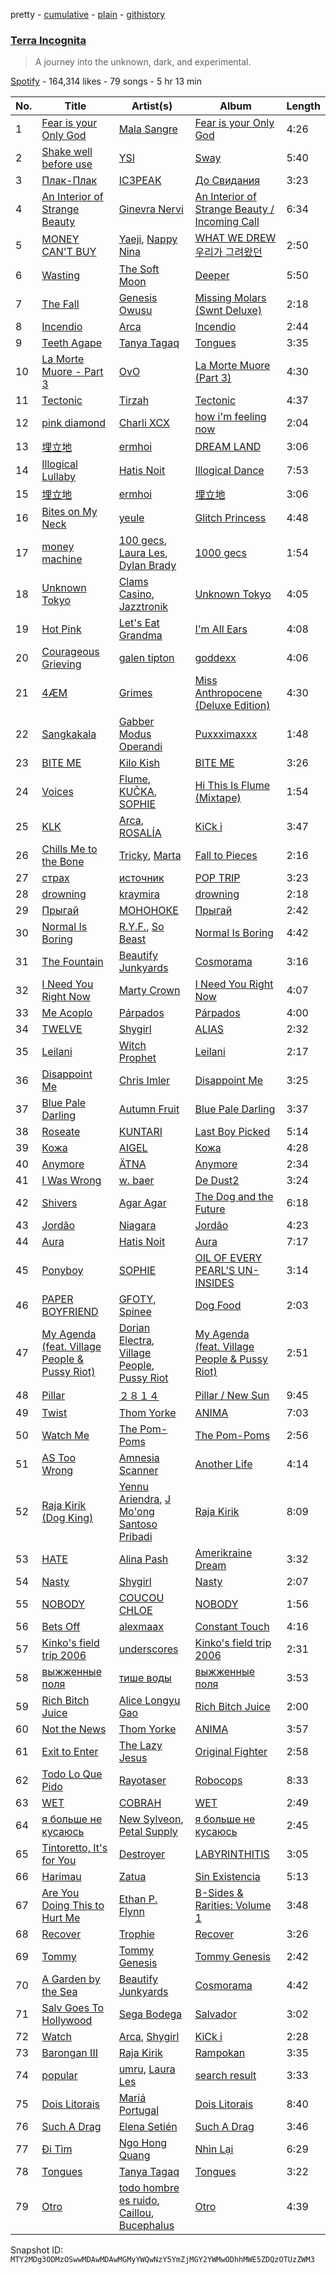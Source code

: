 pretty - [cumulative](/playlists/cumulative/37i9dQZF1DX1lnB9anGfHa.md) - [plain](/playlists/plain/37i9dQZF1DX1lnB9anGfHa) - [githistory](https://github.githistory.xyz/mackorone/spotify-playlist-archive/blob/main/playlists/plain/37i9dQZF1DX1lnB9anGfHa)

### [Terra Incognita](https://open.spotify.com/playlist/37i9dQZF1DX1lnB9anGfHa)

> A journey into the unknown, dark, and experimental.

[Spotify](https://open.spotify.com/user/spotify) - 164,314 likes - 79 songs - 5 hr 13 min

| No. | Title | Artist(s) | Album | Length |
|---|---|---|---|---|
| 1 | [Fear is your Only God](https://open.spotify.com/track/5E4PTNUV7RPpIZCEOM1lD2) | [Mala Sangre](https://open.spotify.com/artist/4ZNEFyoM6tmMuwuTGH2vbh) | [Fear is your Only God](https://open.spotify.com/album/3sNxVmpdyxEuvoPkLdtKNR) | 4:26 |
| 2 | [Shake well before use](https://open.spotify.com/track/6JnPiDL5e9Z56jWahzGWMY) | [YSI](https://open.spotify.com/artist/2UvpgJrLxsGgyStbpzldZj) | [Sway](https://open.spotify.com/album/6XplDOCrKwqK9MzH7HZQvN) | 5:40 |
| 3 | [Плак\-Плак](https://open.spotify.com/track/3haUHC29mCGK6MrREqbONc) | [IC3PEAK](https://open.spotify.com/artist/3luonLzvSOxdU8ytCaEIK8) | [До Свидания](https://open.spotify.com/album/2Ji9U33Ljqdm4RdlBKXteF) | 3:23 |
| 4 | [An Interior of Strange Beauty](https://open.spotify.com/track/1YHeSEpxM24Nq1sZdvuPKG) | [Ginevra Nervi](https://open.spotify.com/artist/1D0bKzmxdExazYDP4ahsBj) | [An Interior of Strange Beauty / Incoming Call](https://open.spotify.com/album/38dsx6d80G3byvU4NoUUSN) | 6:34 |
| 5 | [MONEY CAN'T BUY](https://open.spotify.com/track/0laCQVl49u92SxgJYwbcNX) | [Yaeji](https://open.spotify.com/artist/2RqrWplViWHSGLzlhmDcbt), [Nappy Nina](https://open.spotify.com/artist/021A20H2EVS9igRiNhozcx) | [WHAT WE DREW 우리가 그려왔던](https://open.spotify.com/album/6RB63l1Ngjkg5xXSgCS6AP) | 2:50 |
| 6 | [Wasting](https://open.spotify.com/track/24ecRdvvKcZCFdmebEJ1X8) | [The Soft Moon](https://open.spotify.com/artist/40HeNm05FEAxGx8gUOV4my) | [Deeper](https://open.spotify.com/album/4sdTiKZkufFUNlvtNcIiFh) | 5:50 |
| 7 | [The Fall](https://open.spotify.com/track/47Zqh2WwmeDs9BK4FlK6tb) | [Genesis Owusu](https://open.spotify.com/artist/1HvH97rzvCH6lfnLlgyfke) | [Missing Molars \(Swnt Deluxe\)](https://open.spotify.com/album/39wVqebhXLGYGz9ry6xLPe) | 2:18 |
| 8 | [Incendio](https://open.spotify.com/track/3Ju42J1sFmVpxkGGSFpcWb) | [Arca](https://open.spotify.com/artist/4SQdUpG4f7UbkJG3cJ2Iyj) | [Incendio](https://open.spotify.com/album/4cmrJPAbJQuBpGPIKbHzfQ) | 2:44 |
| 9 | [Teeth Agape](https://open.spotify.com/track/5xi07QPZNbBs6MmKsGhrd1) | [Tanya Tagaq](https://open.spotify.com/artist/2WIb75pwIt78VCAhAtPObY) | [Tongues](https://open.spotify.com/album/565j8hb4CaU9pWZSz7tVMh) | 3:35 |
| 10 | [La Morte Muore \- Part 3](https://open.spotify.com/track/3JHiHqwApntqpWnukIxYHh) | [OvO](https://open.spotify.com/artist/4DBspZAitax26H5f7ay6zg) | [La Morte Muore \(Part 3\)](https://open.spotify.com/album/0a4gYYEd1DDv5bKbTi5wTi) | 4:30 |
| 11 | [Tectonic](https://open.spotify.com/track/2ghaHr9ExEOlqN3gOFzWUY) | [Tirzah](https://open.spotify.com/artist/6f5lOlSFJw9K79gaNnmWAd) | [Tectonic](https://open.spotify.com/album/3VZtu7girTT5vEWivWj3oC) | 4:37 |
| 12 | [pink diamond](https://open.spotify.com/track/3V0PgcsUMlAGXwCD0084pY) | [Charli XCX](https://open.spotify.com/artist/25uiPmTg16RbhZWAqwLBy5) | [how i'm feeling now](https://open.spotify.com/album/3a9qH2VEsSiOZvMrjaS0Nu) | 2:04 |
| 13 | [埋立地](https://open.spotify.com/track/3h0oaWp8t7iJhViFhdzkdj) | [ermhoi](https://open.spotify.com/artist/3kabIShRaQYKg8afAZ1kIc) | [DREAM LAND](https://open.spotify.com/album/1OEGQXLpOEGx7i01ktPb51) | 3:06 |
| 14 | [Illogical Lullaby](https://open.spotify.com/track/7KaENU972ZBPtD1Cy2H3tc) | [Hatis Noit](https://open.spotify.com/artist/1VMXdJgyzy12hZGmEk8LPY) | [Illogical Dance](https://open.spotify.com/album/43nUH6IPPJNtBmrmsTza8g) | 7:53 |
| 15 | [埋立地](https://open.spotify.com/track/0rpo0rlGKgl5dMvjsSVI3F) | [ermhoi](https://open.spotify.com/artist/3kabIShRaQYKg8afAZ1kIc) | [埋立地](https://open.spotify.com/album/1HISdd7iujfV5Z2vpXKjkd) | 3:06 |
| 16 | [Bites on My Neck](https://open.spotify.com/track/3c8QXE2NQBVrtMSTXAofor) | [yeule](https://open.spotify.com/artist/1WZarnZpWEv7dDtjAETt4X) | [Glitch Princess](https://open.spotify.com/album/6jBRjtrgSlOvQvrSdtQa8Q) | 4:48 |
| 17 | [money machine](https://open.spotify.com/track/61bwFjzXGG1x2aZsANdLyl) | [100 gecs](https://open.spotify.com/artist/6PfSUFtkMVoDkx4MQkzOi3), [Laura Les](https://open.spotify.com/artist/3sklFG9fuDAq3vbIZlkNH6), [Dylan Brady](https://open.spotify.com/artist/2Cm6C9PNHioyjRKBfO7n9N) | [1000 gecs](https://open.spotify.com/album/2uhB1KivbFnlkARpbd0Cvu) | 1:54 |
| 18 | [Unknown Tokyo](https://open.spotify.com/track/6MruNrnfGnISP5aKUyFC4g) | [Clams Casino](https://open.spotify.com/artist/5vSQUyT33qxr1xAX2Tkf3A), [Jazztronik](https://open.spotify.com/artist/3TMLgJUsDIxI4CShGh8vYM) | [Unknown Tokyo](https://open.spotify.com/album/5WtMHNfW6oFN7spvwb1jwh) | 4:05 |
| 19 | [Hot Pink](https://open.spotify.com/track/59rdoga3q8OVCR5WnSGVM8) | [Let's Eat Grandma](https://open.spotify.com/artist/4qNZw759AdHSMugyDMrIlF) | [I'm All Ears](https://open.spotify.com/album/4TgXvHJWXGk0BlBvfs13Qg) | 4:08 |
| 20 | [Courageous Grieving](https://open.spotify.com/track/5QaHynEux80dsEFkadZg6m) | [galen tipton](https://open.spotify.com/artist/4yk43MhqPWsrrzoRyoMZhv) | [goddexx](https://open.spotify.com/album/0fqg1XSlbYFEKsyVbZhiFV) | 4:06 |
| 21 | [4ÆM](https://open.spotify.com/track/4keclC0eBhQm8lFtYmX01K) | [Grimes](https://open.spotify.com/artist/053q0ukIDRgzwTr4vNSwab) | [Miss Anthropocene \(Deluxe Edition\)](https://open.spotify.com/album/4zyqNfmTrnvUejh8M1IEh9) | 4:30 |
| 22 | [Sangkakala](https://open.spotify.com/track/02KSiz6vuXHguCHQpfV69n) | [Gabber Modus Operandi](https://open.spotify.com/artist/4z8y2MjTFwLa73dABYP1io) | [Puxxximaxxx](https://open.spotify.com/album/2culL9pTUbpoVNWDdS3Xed) | 1:48 |
| 23 | [BITE ME](https://open.spotify.com/track/1dDDQM0YvlrdPi6EVmEDun) | [Kilo Kish](https://open.spotify.com/artist/7lsnwlX6puQ7lcpSEpJbZE) | [BITE ME](https://open.spotify.com/album/7fuzOyJNaa1i05s94ffpqG) | 3:26 |
| 24 | [Voices](https://open.spotify.com/track/3Xuhi20r1A2FGQHAisL551) | [Flume](https://open.spotify.com/artist/6nxWCVXbOlEVRexSbLsTer), [KUČKA](https://open.spotify.com/artist/6JcD2YKEhgimweLpUI0NEw), [SOPHIE](https://open.spotify.com/artist/5a2w2tgpLwv26BYJf2qYwu) | [Hi This Is Flume \(Mixtape\)](https://open.spotify.com/album/2Vx9FC6Um8i6kEtY7HNswB) | 1:54 |
| 25 | [KLK](https://open.spotify.com/track/2ZFu40Ik8VsUE9H87W0MmZ) | [Arca](https://open.spotify.com/artist/4SQdUpG4f7UbkJG3cJ2Iyj), [ROSALÍA](https://open.spotify.com/artist/7ltDVBr6mKbRvohxheJ9h1) | [KiCk i](https://open.spotify.com/album/6fumIfDEAppI5NCGHQEBSr) | 3:47 |
| 26 | [Chills Me to the Bone](https://open.spotify.com/track/1TEHus4OKe6OsoABt5rASX) | [Tricky](https://open.spotify.com/artist/6hhA8TKRNryM8FNzqCqdDO), [Marta](https://open.spotify.com/artist/0yz9lVc98Tji7yjwkUe7l7) | [Fall to Pieces](https://open.spotify.com/album/6In2HeTX6Web6mNHcamTOO) | 2:16 |
| 27 | [страх](https://open.spotify.com/track/3nLrrqiK2mDKpazMEQhGHC) | [источник](https://open.spotify.com/artist/0RNBJmKvby1OTsxA1tobZi) | [POP TRIP](https://open.spotify.com/album/0p5ymdzYc3BbVR7Z40x0V8) | 3:23 |
| 28 | [drowning](https://open.spotify.com/track/0Te0I0OnjRbnXhXbahrN20) | [kraymira](https://open.spotify.com/artist/6SSZMkPO9imVUp2ZN9sITn) | [drowning](https://open.spotify.com/album/3uuPrpCbNKfaGqCsNqb721) | 2:18 |
| 29 | [Прыгай](https://open.spotify.com/track/7keFTSP0LQMj09887ZCmxJ) | [МОНОНОКЕ](https://open.spotify.com/artist/73EIVLp8UyAWcjLK6Mty8S) | [Прыгай](https://open.spotify.com/album/2ASG6eVHytocsxAxuLrFAV) | 2:42 |
| 30 | [Normal Is Boring](https://open.spotify.com/track/5V1YHTOjbVAoH4ppT2sI21) | [R.Y.F.](https://open.spotify.com/artist/6KvSMX9OVVJxn6mfCXbAOe), [So Beast](https://open.spotify.com/artist/0BKQOZ5ah55hiPw8EMXxoE) | [Normal Is Boring](https://open.spotify.com/album/3ZXO9QaHedT9Nrat9er7Mo) | 4:42 |
| 31 | [The Fountain](https://open.spotify.com/track/2W9OF8EQKVl6dexLio5REX) | [Beautify Junkyards](https://open.spotify.com/artist/2Rrf9CkzPdPihESHDo5KZl) | [Cosmorama](https://open.spotify.com/album/51huDw05lsbbpDcR1MuIfq) | 3:16 |
| 32 | [I Need You Right Now](https://open.spotify.com/track/4Mso4ICacStqBvbyEqKXvB) | [Marty Crown](https://open.spotify.com/artist/1uBIrNa3fN3hYsi0MKuLtS) | [I Need You Right Now](https://open.spotify.com/album/38yTFu2TPj6SgCx4rItkgk) | 4:07 |
| 33 | [Me Acoplo](https://open.spotify.com/track/0MuFAufcq283OanYu5Ku8X) | [Párpados](https://open.spotify.com/artist/1gbutEmKJfSHRgXoTyEQO7) | [Párpados](https://open.spotify.com/album/3FMot3T0ERF8jjJZ1Guoov) | 4:00 |
| 34 | [TWELVE](https://open.spotify.com/track/7MWrJXBSoTq6L7BvIsdFJp) | [Shygirl](https://open.spotify.com/artist/3M3wTTCDwicRubwMyHyEDy) | [ALIAS](https://open.spotify.com/album/3lpcZOAsYJzvPepNSbzMSb) | 2:32 |
| 35 | [Leilani](https://open.spotify.com/track/5PMFcvLm1IA4lVAQW8FIXY) | [Witch Prophet](https://open.spotify.com/artist/5AkXlAsYDGWVZIYOhboeSM) | [Leilani](https://open.spotify.com/album/2YvWLUA9liTFn0a1Y4kGPg) | 2:17 |
| 36 | [Disappoint Me](https://open.spotify.com/track/1CBF3tKxaBh1bUPEdIneXS) | [Chris Imler](https://open.spotify.com/artist/46UqEw2cEH1SHxSBuSWfVw) | [Disappoint Me](https://open.spotify.com/album/0y1HxXpkJrceA55WLmTJsV) | 3:25 |
| 37 | [Blue Pale Darling](https://open.spotify.com/track/1bLdmy4TCk58RVJFTE6t59) | [Autumn Fruit](https://open.spotify.com/artist/6TvLaOyXRJy71sVpEdppX7) | [Blue Pale Darling](https://open.spotify.com/album/2eKlf2blGRGDcHhYTzeV9j) | 3:37 |
| 38 | [Roseate](https://open.spotify.com/track/0p3fIhPglJvPJrzUtTkW7k) | [KUNTARI](https://open.spotify.com/artist/5qK8WYVzvkaBcoe4CDfuyY) | [Last Boy Picked](https://open.spotify.com/album/2O1M61Nk4QpY2CMMq5JyLC) | 5:14 |
| 39 | [Кожа](https://open.spotify.com/track/6O2IxBAZlVeQxgjQIQZtz1) | [AIGEL](https://open.spotify.com/artist/1gpjSKJC0UekvhaI8fAcoq) | [Кожа](https://open.spotify.com/album/4wCIFuLXlbqc5QQIj14H1S) | 4:28 |
| 40 | [Anymore](https://open.spotify.com/track/41k9LvMt9xspB5nueIUsfU) | [ÄTNA](https://open.spotify.com/artist/4ORnI4BzjKFbUply6fRvkX) | [Anymore](https://open.spotify.com/album/1gN8dVk0oKtQoHdk1oxKrL) | 2:34 |
| 41 | [I Was Wrong](https://open.spotify.com/track/0CeY5CPaFPvl3BBx7rlkYX) | [w\. baer](https://open.spotify.com/artist/4ke7r9NNRe8Wg7ouwg7xOO) | [De Dust2](https://open.spotify.com/album/4lyXEmxTF8EMIwr8hbDmo5) | 3:24 |
| 42 | [Shivers](https://open.spotify.com/track/5ifWjwfK1QclwoqC8axwmQ) | [Agar Agar](https://open.spotify.com/artist/5TkylUv5ysSbNoawmn3PBj) | [The Dog and the Future](https://open.spotify.com/album/1S5GLfv8Lmn4vmRMImheVu) | 6:18 |
| 43 | [Jordão](https://open.spotify.com/track/4DBVvRxw7iCF0Os4KqKB2l) | [Niagara](https://open.spotify.com/artist/7v9653L6WJv9pZKYEKdcDz) | [Jordão](https://open.spotify.com/album/0GPBTClGuLZ4Z1aGGOqVWi) | 4:23 |
| 44 | [Aura](https://open.spotify.com/track/3yLrFNajQckehtRDyh2FiI) | [Hatis Noit](https://open.spotify.com/artist/1VMXdJgyzy12hZGmEk8LPY) | [Aura](https://open.spotify.com/album/1CtdQTfP0DzM3GJA95Po52) | 7:17 |
| 45 | [Ponyboy](https://open.spotify.com/track/30lIB7UwSLy5qgkfYZEtB1) | [SOPHIE](https://open.spotify.com/artist/5a2w2tgpLwv26BYJf2qYwu) | [OIL OF EVERY PEARL'S UN\-INSIDES](https://open.spotify.com/album/4z3YbEkKWwiIMSJTWUQbTH) | 3:14 |
| 46 | [PAPER BOYFRIEND](https://open.spotify.com/track/5kmgBZhT1uXEljgE0EJahO) | [GFOTY](https://open.spotify.com/artist/3FPflECmvkrze212dLPRSC), [Spinee](https://open.spotify.com/artist/3DvZPVHIRXdnEluWadwf71) | [Dog Food](https://open.spotify.com/album/3aVuMazxmHxjR4YwCHWOrX) | 2:03 |
| 47 | [My Agenda \(feat\. Village People & Pussy Riot\)](https://open.spotify.com/track/2aKrS1piFqGk1ZLs3DXTTw) | [Dorian Electra](https://open.spotify.com/artist/202HZzqKvPsMHcbwnDZx7u), [Village People](https://open.spotify.com/artist/0dCKce6tJJdHvlWnDMwzPW), [Pussy Riot](https://open.spotify.com/artist/2hThsqaVEAWhWPBXnaOfB9) | [My Agenda \(feat\. Village People & Pussy Riot\)](https://open.spotify.com/album/0qGRzjp27bq0ZaOlSPr3JU) | 2:51 |
| 48 | [Pillar](https://open.spotify.com/track/6vloZ2bNS9EnmOBTu3xksl) | [２８１４](https://open.spotify.com/artist/2wBpW4bAGYVe0yJcBeCTyd) | [Pillar / New Sun](https://open.spotify.com/album/2Ij95MZMwYFLiGUI0xhIZS) | 9:45 |
| 49 | [Twist](https://open.spotify.com/track/1bIO8oWeMRyLUHUIUsTcTY) | [Thom Yorke](https://open.spotify.com/artist/4CvTDPKA6W06DRfBnZKrau) | [ANIMA](https://open.spotify.com/album/5DDPFOJVHhc93OlqirbAtm) | 7:03 |
| 50 | [Watch Me](https://open.spotify.com/track/2biaN4CEUrKHqJgPZLXgEc) | [The Pom\-Poms](https://open.spotify.com/artist/2ufAy0kXnQMTP8rkvoTqUC) | [The Pom\-Poms](https://open.spotify.com/album/237EqTv2dtmYvRWcADo4lj) | 2:56 |
| 51 | [AS Too Wrong](https://open.spotify.com/track/74wUpuW4tRQJJGiucm4JfJ) | [Amnesia Scanner](https://open.spotify.com/artist/2J3LwjEkmryU6BSAubwbMF) | [Another Life](https://open.spotify.com/album/0H6yPrBlXON15blsgmA4Aq) | 4:14 |
| 52 | [Raja Kirik \(Dog King\)](https://open.spotify.com/track/31F5fC1a6AGmzh7bZj7QwS) | [Yennu Ariendra](https://open.spotify.com/artist/4k01UHAnX9skbKaqYpD2nt), [J Mo'ong Santoso Pribadi](https://open.spotify.com/artist/3gjuapOhwP1QHYvIu3Xzjz) | [Raja Kirik](https://open.spotify.com/album/0fzYY8CqqgwFeeOm823Gfu) | 8:09 |
| 53 | [HATE](https://open.spotify.com/track/7BCnH6TnAy4bpO21NcqEHe) | [Alina Pash](https://open.spotify.com/artist/2rC7t19zOtFIcJvmi6lH1i) | [Amerikraine Dream](https://open.spotify.com/album/0q2WCwd8k4rSiuvha8aap5) | 3:32 |
| 54 | [Nasty](https://open.spotify.com/track/0SfmpgvdH8nm4cfxc5vj1O) | [Shygirl](https://open.spotify.com/artist/3M3wTTCDwicRubwMyHyEDy) | [Nasty](https://open.spotify.com/album/59P8nU2rZUFJaavj4FHDg0) | 2:07 |
| 55 | [NOBODY](https://open.spotify.com/track/3YoXksESEwIkPsH1gZBq4r) | [COUCOU CHLOE](https://open.spotify.com/artist/5xmw3tD4MbvhA1ay1U0HEC) | [NOBODY](https://open.spotify.com/album/0QkYU5KB8lMH9XOj5kUiRe) | 1:56 |
| 56 | [Bets Off](https://open.spotify.com/track/3grduFleX4OkOqlqchI0Kp) | [alexmaax](https://open.spotify.com/artist/5LDGjPfMzjhKcWoXL9Jbhi) | [Constant Touch](https://open.spotify.com/album/5gKZjibxq7ZMjXnFiT73YL) | 4:16 |
| 57 | [Kinko's field trip 2006](https://open.spotify.com/track/0HPNtkVFdg7vB5fKXSABfn) | [underscores](https://open.spotify.com/artist/7HfUJxeVTgrvhk0eWHFzV7) | [Kinko's field trip 2006](https://open.spotify.com/album/7nnmPQgX7VcKpCA0M5cMD8) | 2:31 |
| 58 | [выжженные поля](https://open.spotify.com/track/0qCSVXlSql2UkFJupliZon) | [тише воды](https://open.spotify.com/artist/7sGURNRYCWDBglrCckFIP9) | [выжженные поля](https://open.spotify.com/album/0ZmB2xyQ2r53QIIsziTUO6) | 3:53 |
| 59 | [Rich Bitch Juice](https://open.spotify.com/track/23QNeWdV1uiLA8OyZ60mee) | [Alice Longyu Gao](https://open.spotify.com/artist/5HvKzBgj4yphQfBJjBJrhL) | [Rich Bitch Juice](https://open.spotify.com/album/6ngx8qruRt2McKmWzpywRq) | 2:00 |
| 60 | [Not the News](https://open.spotify.com/track/3ejjAD15KNXGwRG1lQMFPI) | [Thom Yorke](https://open.spotify.com/artist/4CvTDPKA6W06DRfBnZKrau) | [ANIMA](https://open.spotify.com/album/5DDPFOJVHhc93OlqirbAtm) | 3:57 |
| 61 | [Exit to Enter](https://open.spotify.com/track/1XOHLjNzLVbQUgNBk23hRp) | [The Lazy Jesus](https://open.spotify.com/artist/5lZF9dixBp7VJ1EHUBod9h) | [Original Fighter](https://open.spotify.com/album/4EOxbxXfaGo5LGkCR1Sfdo) | 2:58 |
| 62 | [Todo Lo Que Pido](https://open.spotify.com/track/5ZD3VYewwI5s6wzPOZusxn) | [Rayotaser](https://open.spotify.com/artist/3RsgNEOhNLBPaFb2kJ3jmL) | [Robocops](https://open.spotify.com/album/1EzsCrkrSzuQtaA6yd6N0o) | 8:33 |
| 63 | [WET](https://open.spotify.com/track/4JncjhRUDvh84eO25bopKp) | [COBRAH](https://open.spotify.com/artist/1AHswQqsDNmu1xaE8KpBne) | [WET](https://open.spotify.com/album/5UUIPBAzbPaM9J05cLZiaw) | 2:49 |
| 64 | [я больше не кусаюсь](https://open.spotify.com/track/4GPYu9OYnnYTCrp48EWroq) | [New Sylveon](https://open.spotify.com/artist/0Vp4znLLKyTx4GjsgDhNxX), [Petal Supply](https://open.spotify.com/artist/3QpNnKSjUIIMwFei8h3eOj) | [я больше не кусаюсь](https://open.spotify.com/album/5G8d32CVqpHwlZX3idylbV) | 2:45 |
| 65 | [Tintoretto, It's for You](https://open.spotify.com/track/73miaQGwScM2m8qf7yg3EP) | [Destroyer](https://open.spotify.com/artist/22ojy4H4ZVpowC4lRRC8In) | [LABYRINTHITIS](https://open.spotify.com/album/63bs2cLZO9wm6hvhovU1AU) | 3:05 |
| 66 | [Harimau](https://open.spotify.com/track/2pRilzRQGc3pAIlpZWYgZG) | [Zatua](https://open.spotify.com/artist/75bOXA83zDlnrFh1clMrCj) | [Sin Existencia](https://open.spotify.com/album/6IjQpSZvu3171WDCQAaHf2) | 5:13 |
| 67 | [Are You Doing This to Hurt Me](https://open.spotify.com/track/0cfDDqPuyrpyVuxMzdotk0) | [Ethan P\. Flynn](https://open.spotify.com/artist/1c0MTVrGbnets3DTXAEa0z) | [B\-Sides & Rarities: Volume 1](https://open.spotify.com/album/27sproEBf122MWgqS30BiI) | 3:48 |
| 68 | [Recover](https://open.spotify.com/track/6YzfsSLXsMefRCno6FJTd7) | [Trophie](https://open.spotify.com/artist/267gjhlmcoscSuzUHiKqX8) | [Recover](https://open.spotify.com/album/1lQntsXzOIiW4lXNe4Wkj2) | 3:26 |
| 69 | [Tommy](https://open.spotify.com/track/5DIDBpv8X1eDO9v5b5IJn1) | [Tommy Genesis](https://open.spotify.com/artist/2qDdxfKUpYg8wc49KIuT3b) | [Tommy Genesis](https://open.spotify.com/album/5c5i8rgLzFHNI5Y3Wc1C39) | 2:42 |
| 70 | [A Garden by the Sea](https://open.spotify.com/track/1Nzdc7gAPufUvqXulMHsWu) | [Beautify Junkyards](https://open.spotify.com/artist/2Rrf9CkzPdPihESHDo5KZl) | [Cosmorama](https://open.spotify.com/album/51huDw05lsbbpDcR1MuIfq) | 4:42 |
| 71 | [Salv Goes To Hollywood](https://open.spotify.com/track/4cEhfMDQJenkOB12pvW051) | [Sega Bodega](https://open.spotify.com/artist/1ZvF4Sgnre3Rk2CpiNy077) | [Salvador](https://open.spotify.com/album/7sutGPUG2T56ubUjlhSaE9) | 3:02 |
| 72 | [Watch](https://open.spotify.com/track/6BTaOTV4R07QunBda62fR7) | [Arca](https://open.spotify.com/artist/4SQdUpG4f7UbkJG3cJ2Iyj), [Shygirl](https://open.spotify.com/artist/3M3wTTCDwicRubwMyHyEDy) | [KiCk i](https://open.spotify.com/album/6fumIfDEAppI5NCGHQEBSr) | 2:28 |
| 73 | [Barongan III](https://open.spotify.com/track/6btmo0iGDjMcYj4zHTvMvn) | [Raja Kirik](https://open.spotify.com/artist/22j4DsKGQEcOie7PvfQIVj) | [Rampokan](https://open.spotify.com/album/0JtcEEPTPv9JujTZtJYvZ1) | 3:35 |
| 74 | [popular](https://open.spotify.com/track/7IpmgwR3K4wFzWTS1ESWZj) | [umru](https://open.spotify.com/artist/2Ub06wAIR1hERODcCkKhzx), [Laura Les](https://open.spotify.com/artist/3sklFG9fuDAq3vbIZlkNH6) | [search result](https://open.spotify.com/album/1wmIqJmiY5i7frir68g8JP) | 3:33 |
| 75 | [Dois Litorais](https://open.spotify.com/track/21YtqGhETmeKGMI0iZtA34) | [Mariá Portugal](https://open.spotify.com/artist/76rKC4Y5Yi4H4iPKxztPlP) | [Dois Litorais](https://open.spotify.com/album/7kNjniRhZmygaxlJoe7AFw) | 8:40 |
| 76 | [Such A Drag](https://open.spotify.com/track/5YT4bVAzGz8sxh3vGFzzyJ) | [Elena Setién](https://open.spotify.com/artist/3Nh3SJTy4Q47oP45XHmdvg) | [Such A Drag](https://open.spotify.com/album/5Ymty4zuZZHYYPdynHvivm) | 3:46 |
| 77 | [Đi Tìm](https://open.spotify.com/track/2tr5nB15QjKueCSypsuEz7) | [Ngo Hong Quang](https://open.spotify.com/artist/0bSlwjLk6yxanA1aR9QhGY) | [Nhìn Lại](https://open.spotify.com/album/3C7WkkrbcsB80RvXUfJkBO) | 6:29 |
| 78 | [Tongues](https://open.spotify.com/track/4cdatGZQkKpBKZOiXptz5I) | [Tanya Tagaq](https://open.spotify.com/artist/2WIb75pwIt78VCAhAtPObY) | [Tongues](https://open.spotify.com/album/565j8hb4CaU9pWZSz7tVMh) | 3:22 |
| 79 | [Otro](https://open.spotify.com/track/4y2aw66CxenyRNHddJ6wFt) | [todo hombre es ruido](https://open.spotify.com/artist/5MaCKOuxFORaVHpJKsOH7e), [Caillou](https://open.spotify.com/artist/6SRjzYXse2LjszXueqw2vi), [Bucephalus](https://open.spotify.com/artist/55VusI1wUo1ZPSvdXt3Qqv) | [Otro](https://open.spotify.com/album/52iwoA7t8Sn6kkAfWzEh1D) | 4:39 |

Snapshot ID: `MTY2MDg3ODMzOSwwMDAwMDAwMGMyYWQwNzY5YmZjMGY2YWMwODhhMWE5ZDQzOTUzZWM3`
